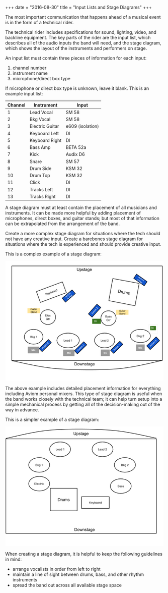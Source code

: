 +++
date = "2016-08-30"
title = "Input Lists and Stage Diagrams"
+++

The most important communication that happens ahead of a musical event is in the form of a technical rider.

The technical rider includes specifications for sound, lighting, video, and backline equipment. The key parts of the rider are the input list, which describes all of the audio inputs the band will need, and the stage diagram, which shows the layout of the instruments and performers on stage.

An input list must contain three pieces of information for each input:
1. channel number
2. instrument name
3. microphone/direct box type

If microphone or direct box type is unknown, leave it blank. This is an example input list:

| Channel | Instrument | Input |
| ------- | ---------- | ----- |
| 1       | Lead Vocal | SM 58 |
| 2       | Bkg Vocal  | SM 58 |
| 3       | Electric Guitar  | e609 (isolation) |
| 4       | Keyboard Left  | DI |
| 5       | Keyboard Right | DI |
| 6       | Bass Amp | BETA 52a |
| 7       | Kick  | Audix D6 |
| 8       | Snare  | SM 57 |
| 9       | Drum Side  | KSM 32 |
| 10      | Drum Top  | KSM 32 |
| 11      | Click | DI |
| 12      | Tracks Left  | DI |
| 13      | Tracks Right | DI |

A stage diagram must at least contain the placement of all musicians and instruments. It can be made more helpful by adding placement of microphones, direct boxes, and guitar stands; but most of that information can be extrapolated from the arrangement of the band.

Create a more complex stage diagram for situations where the tech should not have any creative input. Create a barebones stage diagram for situations where the tech is experienced and should provide creative input.

This is a complex example of a stage diagram:

![Example Complex Stage Diagram](example-complex-stage-diagram.png)

The above example includes detailed placement information for everything including Aviom personal mixers. This type of stage diagram is useful when the band works closely with the technical team; it can help turn setup into a simple mechanical process by getting all of the decision-making out of the way in advance.

This is a simpler example of a stage diagram:

![Example Simple Stage Diagram](example-simple-stage-diagram.png)

When creating a stage diagram, it is helpful to keep the following guidelines in mind:
- arrange vocalists in order from left to right
- maintain a line of sight between drums, bass, and other rhythm instruments
- spread the band out across all available stage space
